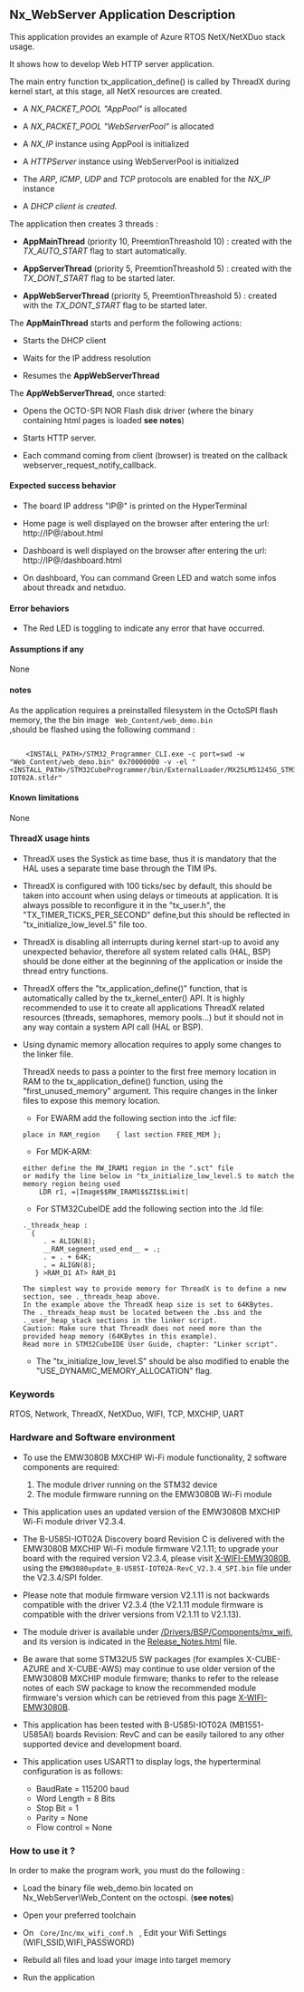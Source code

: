 ## <b>Nx_WebServer Application Description</b>

This application provides an example of Azure RTOS NetX/NetXDuo stack usage.

It shows how to develop Web HTTP server application.

The main entry function tx_application_define() is called by ThreadX during kernel start, at this stage, all NetX resources are created.

 + A <i>NX_PACKET_POOL "AppPool" </i>is allocated

 + A <i>NX_PACKET_POOL "WebServerPool" </i>is allocated

 + A <i>NX_IP</i> instance using AppPool is initialized

 + A <i>HTTPServer</i> instance using WebServerPool is initialized

 + The <i>ARP</i>, <i>ICMP</i>, <i>UDP</i> and <i>TCP</i> protocols are enabled for the <i>NX_IP</i> instance

 + A <i>DHCP client is created.</i>

The application then creates 3 threads :

 + **AppMainThread** (priority 10, PreemtionThreashold 10) : created with the <i>TX_AUTO_START</i> flag to start automatically.

+ **AppServerThread** (priority 5, PreemtionThreashold 5) : created with the <i>TX_DONT_START</i> flag to be started later.

 + **AppWebServerThread** (priority 5, PreemtionThreashold 5) : created with the <i>TX_DONT_START</i> flag to be started later.

The **AppMainThread** starts and perform the following actions:

  + Starts the DHCP client

  + Waits for the IP address resolution

  + Resumes the **AppWebServerThread**

The **AppWebServerThread**, once started:

  + Opens the OCTO-SPI NOR Flash disk driver (where the binary containing html pages is loaded **see notes**)

  + Starts HTTP server.

  + Each command coming from client (browser) is treated on the callback webserver_request_notify_callback.


####  <b>Expected success behavior</b>

 + The board IP address "IP@" is printed on the HyperTerminal

 + Home page is well displayed on the browser after entering the url: http://IP@/about.html

 + Dashboard is well displayed on the browser after entering the url: http://IP@/dashboard.html

 + On dashboard, You can command Green LED and watch some infos about threadx and netxduo.

#### <b>Error behaviors</b>

+ The Red LED is toggling to indicate any error that have occurred.


#### <b>Assumptions if any</b>

None

#### <b>notes</b>

  As the application requires a preinstalled filesystem in the OctoSPI flash memory, the the bin image <code> Web_Content/web_demo.bin </code>,should be flashed using the following command :
````

    <INSTALL_PATH>/STM32_Programmer_CLI.exe -c port=swd -w "Web_Content/web_demo.bin" 0x70000000 -v -el "<INSTALL_PATH>/STM32CubeProgrammer/bin/ExternalLoader/MX25LM51245G_STM32U585I-IOT02A.stldr"

````


#### <b>Known limitations</b>

None

#### <b>ThreadX usage hints</b>

 - ThreadX uses the Systick as time base, thus it is mandatory that the HAL uses a separate time base through the TIM IPs.

 - ThreadX is configured with 100 ticks/sec by default, this should be taken into account when using delays or timeouts at application. It is always possible to reconfigure it in the "tx_user.h", the "TX_TIMER_TICKS_PER_SECOND" define,but this should be reflected in "tx_initialize_low_level.S" file too.

 - ThreadX is disabling all interrupts during kernel start-up to avoid any unexpected behavior, therefore all system related calls (HAL, BSP) should be done either at the beginning of the application or inside the thread entry functions.

 - ThreadX offers the "tx_application_define()" function, that is automatically called by the tx_kernel_enter() API.
   It is highly recommended to use it to create all applications ThreadX related resources (threads, semaphores, memory pools...)  but it should not in any way contain a system API call (HAL or BSP).
 
 - Using dynamic memory allocation requires to apply some changes to the linker file.

   ThreadX needs to pass a pointer to the first free memory location in RAM to the tx_application_define() function,
   using the "first_unused_memory" argument.
   This require changes in the linker files to expose this memory location.
   
    + For EWARM add the following section into the .icf file:
     ```
	 place in RAM_region    { last section FREE_MEM };
	 ```
    + For MDK-ARM:
	```
    either define the RW_IRAM1 region in the ".sct" file
    or modify the line below in "tx_initialize_low_level.S to match the memory region being used
        LDR r1, =|Image$$RW_IRAM1$$ZI$$Limit|
	```
    + For STM32CubeIDE add the following section into the .ld file:
	``` 
    ._threadx_heap :
      {
         . = ALIGN(8);
         __RAM_segment_used_end__ = .;
         . = . + 64K;
         . = ALIGN(8);
       } >RAM_D1 AT> RAM_D1
	``` 
	
       The simplest way to provide memory for ThreadX is to define a new section, see ._threadx_heap above.
       In the example above the ThreadX heap size is set to 64KBytes.
       The ._threadx_heap must be located between the .bss and the ._user_heap_stack sections in the linker script.	 
       Caution: Make sure that ThreadX does not need more than the provided heap memory (64KBytes in this example).	 
       Read more in STM32CubeIDE User Guide, chapter: "Linker script".
	  
    + The "tx_initialize_low_level.S" should be also modified to enable the "USE_DYNAMIC_MEMORY_ALLOCATION" flag.
         
### <b>Keywords</b>

RTOS, Network, ThreadX, NetXDuo, WIFI, TCP, MXCHIP, UART


### <b>Hardware and Software environment</b>

 - To use the EMW3080B MXCHIP Wi-Fi module functionality, 2 software components are required:
   1. The module driver running on the STM32 device
   2. The module firmware running on the EMW3080B Wi-Fi module

 - This application uses an updated version of the EMW3080B MXCHIP Wi-Fi module driver V2.3.4.

 - The B-U585I-IOT02A Discovery board Revision C is delivered with the EMW3080B MXCHIP Wi-Fi module firmware V2.1.11;
   to upgrade your board with the required version V2.3.4, please visit [X-WIFI-EMW3080B](https://www.st.com/en/development-tools/x-wifi-emw3080b.html),
   using the `EMW3080update_B-U585I-IOT02A-RevC_V2.3.4_SPI.bin` file under the V2.3.4/SPI folder.

 - Please note that module firmware version V2.1.11 is not backwards compatible with the driver V2.3.4 (the V2.1.11 module firmware is compatible with the driver versions from V2.1.11 to V2.1.13).
 - The module driver is available under [/Drivers/BSP/Components/mx_wifi](../../../../../Drivers/BSP/Components/mx_wifi/), and its version is indicated in the [Release_Notes.html](../../../../../Drivers/BSP/Components/mx_wifi/Release_Notes.html) file.

 - Be aware that some STM32U5 SW packages (for examples X-CUBE-AZURE and X-CUBE-AWS) may continue to use older version of the EMW3080B MXCHIP module firmware;
   thanks to refer to the release notes of each SW package to know the recommended module firmware's version which can be retrieved from this page
   [X-WIFI-EMW3080B](https://www.st.com/en/development-tools/x-wifi-emw3080b.html).

 - This application has been tested with B-U585I-IOT02A (MB1551-U585AI) boards Revision: RevC and can be easily tailored to any other supported device and development board.

 - This application uses USART1 to display logs, the hyperterminal configuration is as follows:
      - BaudRate = 115200 baud
      - Word Length = 8 Bits
      - Stop Bit = 1
      - Parity = None
      - Flow control = None


###  <b>How to use it ?</b>

In order to make the program work, you must do the following :

 - Load the binary file web_demo.bin located on Nx_WebServer\Web_Content on the octospi. (**see notes**)

 - Open your preferred toolchain

 - On <code> Core/Inc/mx_wifi_conf.h </code> , Edit your Wifi Settings (WIFI_SSID,WIFI_PASSWORD)  

 - Rebuild all files and load your image into target memory

 - Run the application
